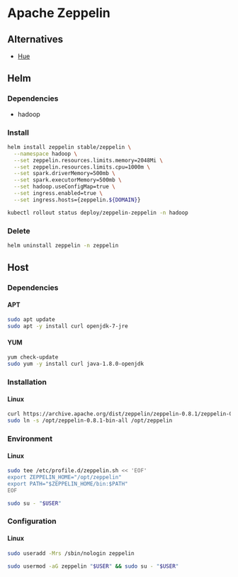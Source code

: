 # Apache Zeppelin

## Alternatives

- [Hue](/hue.md)

## Helm

### Dependencies

- hadoop

### Install

```sh
helm install zeppelin stable/zeppelin \
  --namespace hadoop \
  --set zeppelin.resources.limits.memory=2048Mi \
  --set zeppelin.resources.limits.cpu=1000m \
  --set spark.driverMemory=500mb \
  --set spark.executorMemory=500mb \
  --set hadoop.useConfigMap=true \
  --set ingress.enabled=true \
  --set ingress.hosts={zeppelin.${DOMAIN}}
```

```sh
kubectl rollout status deploy/zeppelin-zeppelin -n hadoop
```

### Delete

```sh
helm uninstall zeppelin -n zeppelin
```

## Host

### Dependencies

#### APT

```sh
sudo apt update
sudo apt -y install curl openjdk-7-jre
```

#### YUM

```sh
yum check-update
sudo yum -y install curl java-1.8.0-openjdk
```

### Installation

#### Linux

```sh
curl https://archive.apache.org/dist/zeppelin/zeppelin-0.8.1/zeppelin-0.8.1-bin-all.tgz | sudo tar -xzC /opt
sudo ln -s /opt/zeppelin-0.8.1-bin-all /opt/zeppelin
```

### Environment

#### Linux

```sh
sudo tee /etc/profile.d/zeppelin.sh << 'EOF'
export ZEPPELIN_HOME="/opt/zeppelin"
export PATH="$ZEPPELIN_HOME/bin:$PATH"
EOF
```

```sh
sudo su - "$USER"
```

### Configuration

#### Linux

```sh
sudo useradd -Mrs /sbin/nologin zeppelin
```

```sh
sudo usermod -aG zeppelin "$USER" && sudo su - "$USER"
```
